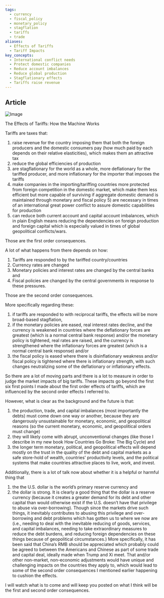 ```yaml
---
tags:
  - currency
  - fiscal_policy
  - monetary_policy
  - stagflation
  - tariffs
  - trade
aliases:
  - Effects of Tariffs
  - Tariff Impacts
key_concepts:
  - International conflict needs
  - Protect domestic companies
  - Reduce account imbalances
  - Reduce global production
  - Stagflationary effects
  - Tariffs raise revenue
---
```


## Article


![Image](https://pbs.twimg.com/media/GnjD1xGWkAAvW3M?format=jpg&name=medium)



The Effects of Tariffs: How the Machine Works

Tariffs are taxes that:
1) raise revenue for the country imposing them that both the foreign producers and the domestic consumers pay (how much paid by each depends on their relative elasticities), which makes them an attractive tax
2) reduce the global efficiencies of production
3) are stagflationary for the world as a whole, more deflationary for the tariffed producer, and more inflationary for the importer that imposes the tariffs
4) make companies in the importing/tariffing countries more protected from foreign competition in the domestic market, which make them less efficient but more capable of surviving if aggregate domestic demand is maintained through monetary and fiscal policy
5) are necessary in times of an international great power conflict to assure domestic capabilities for production
5) can reduce both current account and capital account imbalances, which in plain English means reducing the dependencies on foreign production and foreign capital which is especially valued in times of global geopolitical conflicts/wars.

Those are the first order consequences.

A lot of what happens from there depends on how:
1. Tariffs are responded to by the tariffed country/countries
2. Currency rates are changed
3. Monetary policies and interest rates are changed by the central banks and
4. Fiscal policies are changed by the central governments in response to these pressures.

Those are the second order consequences.

More specifically regarding these:
1) if tariffs are responded to with reciprocal tariffs, the effects will be more broad-based stagflation,
2) if the monetary policies are eased, real interest rates decline, and the currency is weakened in countries where the deflationary forces are greatest (which is a normal central bank response) and/or the monetary policy is tightened, real rates are raised, and the currency is strengthened where the inflationary forces are greatest (which is a normal central bank response) and/or
3) the fiscal policy is eased where there is disinflationary weakness and/or fiscal policy is tightened where there is inflationary strength, with such changes neutralizing some of the deflationary or inflationary effects.

So there are a lot of moving parts and there is a lot to measure in order to judge the market impacts of big tariffs. These impacts go beyond the first six first points I made about the first order effects of tariffs, which are influenced by the second order effects I referred to.

However, what is clear as the background and the future is that:
1) the production, trade, and capital imbalances (most importantly the debts) must come down one way or another, because they are dangerously unsustainable for monetary, economic, and geopolitical reasons (so the current monetary, economic, and geopolitical orders must change)
2) they will likely come with abrupt, unconventional changes (like those I describe in my new book How Countries Go Broke: The Big Cycle) and
3) the longer term monetary, political, and geopolitical effects will depend mostly on the trust in the quality of the debt and capital markets as a safe store-hold of wealth, countries' productivity levels, and the political systems that make countries attractive places to live, work, and invest.

Additionally, there is a lot of talk now about whether it is a helpful or harmful thing that 
1) the the U.S. dollar is the world’s primary reserve currency and 
2) the dollar is strong. 
It is clearly a good thing that the dollar is a reserve currency (because it creates a greater demand for its debt and other capital than would otherwise exist if the U.S. doesn’t have that privilege to abuse via over-borrowing). Though since the markets drive such things, it inevitably contributes to abusing this privilege and over-borrowing and debt problems which has gotten us to where we now are (i.e., needing to deal with the inevitable reducing of goods, services, and capital imbalances, needing to take extraordinary measures to reduce the debt burdens, and reducing foreign dependencies on these things because of geopolitical circumstances.) More specifically, it has been said that China’s RMB should be appreciated which probably could be agreed to between the Americans and Chinese as part of some trade and capital deal, ideally made when Trump and Xi meet. That and/or other non-market, non-economic adjustments would have unique and challenging impacts on the countries they apply to, which would lead to some of the second order consequences I mentioned earlier happening to cushion the effects.

I will watch what is to come and will keep you posted on what I think will be the first and second order consequences.